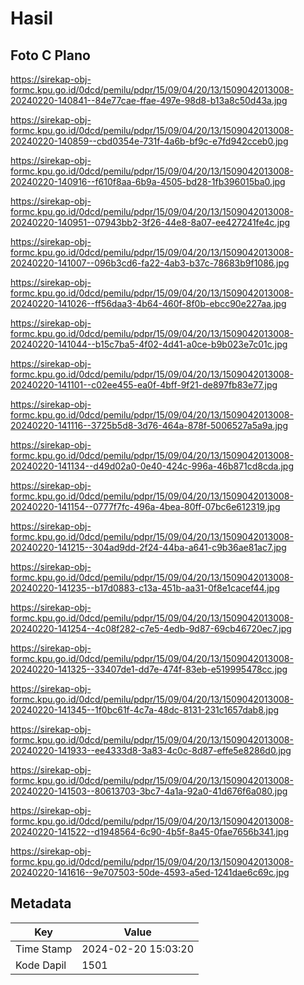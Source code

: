 # Hasil

## Foto C Plano

https://sirekap-obj-formc.kpu.go.id/0dcd/pemilu/pdpr/15/09/04/20/13/1509042013008-20240220-140841--84e77cae-ffae-497e-98d8-b13a8c50d43a.jpg

https://sirekap-obj-formc.kpu.go.id/0dcd/pemilu/pdpr/15/09/04/20/13/1509042013008-20240220-140859--cbd0354e-731f-4a6b-bf9c-e7fd942cceb0.jpg

https://sirekap-obj-formc.kpu.go.id/0dcd/pemilu/pdpr/15/09/04/20/13/1509042013008-20240220-140916--f610f8aa-6b9a-4505-bd28-1fb396015ba0.jpg

https://sirekap-obj-formc.kpu.go.id/0dcd/pemilu/pdpr/15/09/04/20/13/1509042013008-20240220-140951--07943bb2-3f26-44e8-8a07-ee427241fe4c.jpg

https://sirekap-obj-formc.kpu.go.id/0dcd/pemilu/pdpr/15/09/04/20/13/1509042013008-20240220-141007--096b3cd6-fa22-4ab3-b37c-78683b9f1086.jpg

https://sirekap-obj-formc.kpu.go.id/0dcd/pemilu/pdpr/15/09/04/20/13/1509042013008-20240220-141026--ff56daa3-4b64-460f-8f0b-ebcc90e227aa.jpg

https://sirekap-obj-formc.kpu.go.id/0dcd/pemilu/pdpr/15/09/04/20/13/1509042013008-20240220-141044--b15c7ba5-4f02-4d41-a0ce-b9b023e7c01c.jpg

https://sirekap-obj-formc.kpu.go.id/0dcd/pemilu/pdpr/15/09/04/20/13/1509042013008-20240220-141101--c02ee455-ea0f-4bff-9f21-de897fb83e77.jpg

https://sirekap-obj-formc.kpu.go.id/0dcd/pemilu/pdpr/15/09/04/20/13/1509042013008-20240220-141116--3725b5d8-3d76-464a-878f-5006527a5a9a.jpg

https://sirekap-obj-formc.kpu.go.id/0dcd/pemilu/pdpr/15/09/04/20/13/1509042013008-20240220-141134--d49d02a0-0e40-424c-996a-46b871cd8cda.jpg

https://sirekap-obj-formc.kpu.go.id/0dcd/pemilu/pdpr/15/09/04/20/13/1509042013008-20240220-141154--0777f7fc-496a-4bea-80ff-07bc6e612319.jpg

https://sirekap-obj-formc.kpu.go.id/0dcd/pemilu/pdpr/15/09/04/20/13/1509042013008-20240220-141215--304ad9dd-2f24-44ba-a641-c9b36ae81ac7.jpg

https://sirekap-obj-formc.kpu.go.id/0dcd/pemilu/pdpr/15/09/04/20/13/1509042013008-20240220-141235--b17d0883-c13a-451b-aa31-0f8e1cacef44.jpg

https://sirekap-obj-formc.kpu.go.id/0dcd/pemilu/pdpr/15/09/04/20/13/1509042013008-20240220-141254--4c08f282-c7e5-4edb-9d87-69cb46720ec7.jpg

https://sirekap-obj-formc.kpu.go.id/0dcd/pemilu/pdpr/15/09/04/20/13/1509042013008-20240220-141325--33407de1-dd7e-474f-83eb-e519995478cc.jpg

https://sirekap-obj-formc.kpu.go.id/0dcd/pemilu/pdpr/15/09/04/20/13/1509042013008-20240220-141345--1f0bc61f-4c7a-48dc-8131-231c1657dab8.jpg

https://sirekap-obj-formc.kpu.go.id/0dcd/pemilu/pdpr/15/09/04/20/13/1509042013008-20240220-141933--ee4333d8-3a83-4c0c-8d87-effe5e8286d0.jpg

https://sirekap-obj-formc.kpu.go.id/0dcd/pemilu/pdpr/15/09/04/20/13/1509042013008-20240220-141503--80613703-3bc7-4a1a-92a0-41d676f6a080.jpg

https://sirekap-obj-formc.kpu.go.id/0dcd/pemilu/pdpr/15/09/04/20/13/1509042013008-20240220-141522--d1948564-6c90-4b5f-8a45-0fae7656b341.jpg

https://sirekap-obj-formc.kpu.go.id/0dcd/pemilu/pdpr/15/09/04/20/13/1509042013008-20240220-141616--9e707503-50de-4593-a5ed-1241dae6c69c.jpg


## Metadata

| Key        | Value               |
| ---------- | ------------------- |
| Time Stamp | 2024-02-20 15:03:20 |
| Kode Dapil | 1501                |



